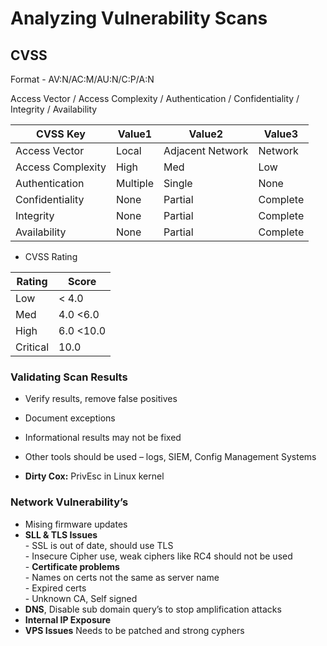 # Analyzing Vulnerability Scans

## CVSS
Format - AV:N/AC:M/AU:N/C:P/A:N  

Access Vector / Access Complexity / Authentication / Confidentiality / Integrity / Availability 

|CVSS Key|Value1|Value2|Value3|
|-|-|-|-|
| Access Vector| Local |Adjacent Network|Network|
| Access Complexity |High|Med|Low|
| Authentication| Multiple| Single| None|
| Confidentiality|None| Partial | Complete| 
| Integrity|None| Partial | Complete|
| Availability|None| Partial | Complete|

- CVSS Rating

|Rating|Score|
|-|-|
|Low|< 4.0|
|Med|4.0  <6.0|
|High|6.0 <10.0|
|Critical|10.0|

### Validating Scan Results

-	Verify results, remove false positives 
-	Document exceptions
-	Informational results may not be fixed
-	Other tools should be used – logs, SIEM, Config Management Systems

- **Dirty Cox:** PrivEsc in Linux kernel

### Network Vulnerability’s

- Mising firmware updates  
- **SLL & TLS Issues**  
        - SSL is out of date, should use TLS  
        - Insecure Cipher use, weak ciphers like RC4 should not be used  
        - **Certificate problems**  
                        - Names on certs not the same as server name  
                        - Expired certs  
                        - Unknown CA, Self signed  
- **DNS**, Disable sub domain query’s to stop amplification attacks  
- **Internal IP Exposure**  
- **VPS Issues** Needs to be patched and strong cyphers  






